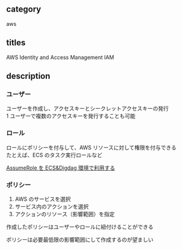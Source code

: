 ## category

aws

## titles

AWS Identity and Access Management
IAM

## description

### ユーザー

ユーザーを作成し、アクセスキーとシークレットアクセスキーの発行  
1 ユーザーで複数のアクセスキーを発行することも可能

### ロール

ロールにポリシーを付与して、AWS リソースに対して権限を付与できる  
たとえば、ECS のタスク実行ロールなど

<a href="https://qiita.com/kurosame/items/eaf14614f1fa23d01040" target="_blank">AssumeRole を ECS&Digdag 環境で利用する</a>

### ポリシー

1. AWS のサービスを選択
1. サービス内のアクションを選択
1. アクションのリソース（影響範囲）を指定

作成したポリシーはユーザーやロールに紐付けることができる

ポリシーは必要最低限の影響範囲にして作成するのが望ましい
